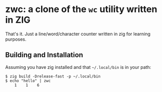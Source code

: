 # zwc: a clone of the `wc` utility written in ZIG

That's it. Just a line/word/character counter written in zig for learning purposes.

## Building and Installation

Assuming you have zig installed and that `~/.local/bin` is in your path:

```
$ zig build -Drelease-fast -p ~/.local/bin
$ echo "hello" | zwc
    1    1    6
```
